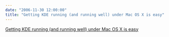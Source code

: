 ```yaml
---
date: "2006-11-30 12:00:00"
title: "Getting KDE running (and running well) under Mac OS X is easy"
---
```


[Getting KDE running (and running well) under Mac OS X is easy](/lemire/blog/2006/11-30-getting-kde-running-and-running-well-under-mac-os-x-is-easy)

